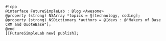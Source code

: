     #!cpp
    @interface FutureSimpleLab : Blog <Awesome>
    @property (strong) NSArray *topics = @[technology, coding];
    @property (strong) NSDictionary *authors = @[devs : @"Makers of Base CRM and QuoteBase"];
    @end
    [[FutureSimpleLab new] publish];